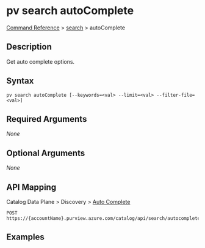 # pv search autoComplete
[Command Reference](../../../README.md#command-reference) > [search](./main.md) > autoComplete

## Description
Get auto complete options.

## Syntax
```
pv search autoComplete [--keywords=<val> --limit=<val> --filter-file=<val>]
```

## Required Arguments
*None*

## Optional Arguments
*None*

## API Mapping
Catalog Data Plane > Discovery > [Auto Complete](https://docs.microsoft.com/en-us/rest/api/purview/catalogdataplane/discovery/auto-complete)
```
POST https://{accountName}.purview.azure.com/catalog/api/search/autocomplete
```

## Examples
```powershell

```